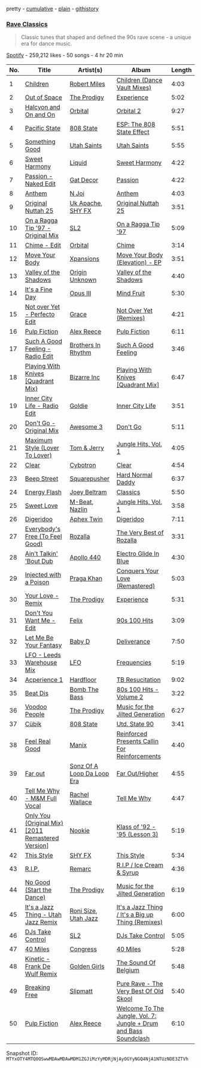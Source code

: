 pretty - [cumulative](/playlists/cumulative/37i9dQZF1DX8cbjeZ4UYIG.md) - [plain](/playlists/plain/37i9dQZF1DX8cbjeZ4UYIG) - [githistory](https://github.githistory.xyz/mackorone/spotify-playlist-archive/blob/main/playlists/plain/37i9dQZF1DX8cbjeZ4UYIG)

### [Rave Classics](https://open.spotify.com/playlist/37i9dQZF1DX8cbjeZ4UYIG)

> Classic tunes that shaped and defined the 90s rave scene \- a unique era for dance music.

[Spotify](https://open.spotify.com/user/spotify) - 259,212 likes - 50 songs - 4 hr 20 min

| No. | Title | Artist(s) | Album | Length |
|---|---|---|---|---|
| 1 | [Children](https://open.spotify.com/track/4wtR6HB3XekEengMX17cpc) | [Robert Miles](https://open.spotify.com/artist/2YVF0Ou5zIc4mpgtLIlGN0) | [Children \(Dance Vault Mixes\)](https://open.spotify.com/album/5vwm8dEf7xGTqUAas8zGdC) | 4:03 |
| 2 | [Out of Space](https://open.spotify.com/track/6cYJBIE9FC1QAoPw5EhdLA) | [The Prodigy](https://open.spotify.com/artist/4k1ELeJKT1ISyDv8JivPpB) | [Experience](https://open.spotify.com/album/7uSC6NXKlE3zGo0mu8Ik5r) | 5:02 |
| 3 | [Halcyon and On and On](https://open.spotify.com/track/5xcunlfaZvD9BDQsLONI7A) | [Orbital](https://open.spotify.com/artist/3csPCeXsj2wezyvkRFzvmV) | [Orbital 2](https://open.spotify.com/album/1JYyYFJSYrXMHLe7Dz1B3W) | 9:27 |
| 4 | [Pacific State](https://open.spotify.com/track/2h7w0KHwHbx4WbG6WxjO7U) | [808 State](https://open.spotify.com/artist/7hFdUW64G4iU1tz46ITRfN) | [ESP: The 808 State Effect](https://open.spotify.com/album/0mwlWFUpsVDeDw5kkUlDzV) | 5:51 |
| 5 | [Something Good](https://open.spotify.com/track/22AvpWbOtNTiem8jKDk8QO) | [Utah Saints](https://open.spotify.com/artist/2KB6LGMBaOYYYdvvgyptFH) | [Utah Saints](https://open.spotify.com/album/75Nl51OzRYnIsJEYcY10Bz) | 5:55 |
| 6 | [Sweet Harmony](https://open.spotify.com/track/2P79o8njc5X9NbgiGbRwpx) | [Liquid](https://open.spotify.com/artist/4wxJRtX2kEmKXtr0mMzHr9) | [Sweet Harmony](https://open.spotify.com/album/2SyBDNNhCrhgxQDBCvNcZ3) | 4:22 |
| 7 | [Passion \- Naked Edit](https://open.spotify.com/track/0ZBPWoRkfZ8SLcDJaFnkUu) | [Gat Decor](https://open.spotify.com/artist/6wbsiIvg0rsbL9JlLAH9GA) | [Passion](https://open.spotify.com/album/4F74H7yribKYcseNcUvgv5) | 4:22 |
| 8 | [Anthem](https://open.spotify.com/track/5czNuIU6g7l5jpefJRcPR4) | [N Joi](https://open.spotify.com/artist/0hcjDfqTgMJdAY7e83gSxs) | [Anthem](https://open.spotify.com/album/3SFsRy1gfOGmcCpGkPrUSc) | 4:03 |
| 9 | [Original Nuttah 25](https://open.spotify.com/track/55K24vPjLgAX8yLAq8fErj) | [Uk Apache](https://open.spotify.com/artist/0YE17nrGKTk37bcKpKVUvi), [SHY FX](https://open.spotify.com/artist/5oDtp2FC8VqBjTx1aT4P5j) | [Original Nuttah 25](https://open.spotify.com/album/3CDghMhp5uTwVQVZ9vBVm5) | 3:51 |
| 10 | [On a Ragga Tip '97 \- Original Mix](https://open.spotify.com/track/7gX6Y2jhsrVqu9qIrxpPof) | [SL2](https://open.spotify.com/artist/30TgkkBf0juP46UUwEYawn) | [On a Ragga Tip '97](https://open.spotify.com/album/6HuS4ewokxN2PuHtyKsaPI) | 5:09 |
| 11 | [Chime \- Edit](https://open.spotify.com/track/5LOKOBboMIbi4moxpjuFL5) | [Orbital](https://open.spotify.com/artist/3csPCeXsj2wezyvkRFzvmV) | [Chime](https://open.spotify.com/album/5Q5TZTTdvn7njWWGNjlJdm) | 3:14 |
| 12 | [Move Your Body](https://open.spotify.com/track/1VLEbclmTbYS9Rdp1b90Yf) | [Xpansions](https://open.spotify.com/artist/2oSihaE9ObkcZVx2LAxySj) | [Move Your Body \(Elevation\) \- EP](https://open.spotify.com/album/1lzDLTMaIPXUVoVfaADink) | 3:51 |
| 13 | [Valley of the Shadows](https://open.spotify.com/track/6fzwardfFs6sVfNA5R1ypt) | [Origin Unknown](https://open.spotify.com/artist/6kvXn2MzCLCtsAqf5nbmho) | [Valley of the Shadows](https://open.spotify.com/album/5fWVvxaSJgpESrUvNIk9PF) | 4:40 |
| 14 | [It's a Fine Day](https://open.spotify.com/track/67Hp634KZbo9B5WMsJOalE) | [Opus III](https://open.spotify.com/artist/1hQuWl1dueM7ChRUZRn05z) | [Mind Fruit](https://open.spotify.com/album/5qPIkrDnqxksLOFpFYqvEz) | 5:30 |
| 15 | [Not over Yet \- Perfecto Edit](https://open.spotify.com/track/5WdcLFYroa1wGlPSaNMQ29) | [Grace](https://open.spotify.com/artist/1DlbW0TOOja6uqR4CHAaeg) | [Not Over Yet \(Remixes\)](https://open.spotify.com/album/4XUF3D8QpVeBGqHrwNcZCw) | 4:21 |
| 16 | [Pulp Fiction](https://open.spotify.com/track/4bsF2ZJgmq2JiDfyIV3CaX) | [Alex Reece](https://open.spotify.com/artist/74AkwPErO7y6jYZwR7ggJA) | [Pulp Fiction](https://open.spotify.com/album/7CrelOKM75tC3HaQ8a7dsV) | 6:11 |
| 17 | [Such A Good Feeling \- Radio Edit](https://open.spotify.com/track/6eKyW6xYhzQQLq1Rff5uh2) | [Brothers In Rhythm](https://open.spotify.com/artist/0f2HTJx4jowMoiHBH4GzdU) | [Such A Good Feeling](https://open.spotify.com/album/76IesqEEpKbaN6zDzJVhXp) | 3:46 |
| 18 | [Playing With Knives \[Quadrant Mix}](https://open.spotify.com/track/3ToxQ1h56CW3lA2zcGtODh) | [Bizarre Inc](https://open.spotify.com/artist/07lbidCU8ZwtNCUrmaO0QU) | [Playing With Knives \[Quadrant Mix\]](https://open.spotify.com/album/1q4NYQT20Fb9kN16yZ3OHM) | 6:47 |
| 19 | [Inner City Life \- Radio Edit](https://open.spotify.com/track/4TOIdyhxz1xgAlrrz2HHhT) | [Goldie](https://open.spotify.com/artist/2SYqJ3uDLLXZNyZdLKBy4M) | [Inner City Life](https://open.spotify.com/album/3nlPv0dIcF8CNaiVzsHBsY) | 3:51 |
| 20 | [Don't Go \- Original Mix](https://open.spotify.com/track/7DOgJIDxCOsPYHXQZIuseF) | [Awesome 3](https://open.spotify.com/artist/4qonlcYcLvt22gP54K6oeL) | [Don't Go](https://open.spotify.com/album/70T1jyWOTEWxuvLIQjg1km) | 5:11 |
| 21 | [Maximum Style \(Lover To Lover\)](https://open.spotify.com/track/5aqLROQOpWX2H8Q3b0IB6b) | [Tom & Jerry](https://open.spotify.com/artist/11XdPK1p3uSxX0qiBy5WBZ) | [Jungle Hits, Vol\. 1](https://open.spotify.com/album/6ajFWIR0zVPWu3cBj68B4z) | 4:05 |
| 22 | [Clear](https://open.spotify.com/track/5NKHUvpRs7zr0yOQjx8Exr) | [Cybotron](https://open.spotify.com/artist/5Mr6zawZ90BzjY14EROmSm) | [Clear](https://open.spotify.com/album/2a81I8YLdT49A5LWHxetcC) | 4:54 |
| 23 | [Beep Street](https://open.spotify.com/track/4ogHzwfR0UCxfzGZBYHyV9) | [Squarepusher](https://open.spotify.com/artist/4mtHSXwIHihO6MWNq5Qoko) | [Hard Normal Daddy](https://open.spotify.com/album/08XR1KLcDo49Yay08q7CsE) | 6:37 |
| 24 | [Energy Flash](https://open.spotify.com/track/46ddej1ibGIgs58H0wakoK) | [Joey Beltram](https://open.spotify.com/artist/4OW0w5K2UNaWtbpRqzWqI0) | [Classics](https://open.spotify.com/album/28lpBShPdRMmQxT2kEAKMq) | 5:50 |
| 25 | [Sweet Love](https://open.spotify.com/track/2XdL95Ifg9gysRDpFWNYWt) | [M\-Beat](https://open.spotify.com/artist/42tN6kVgx34E0Oqk2nef4g), [Nazlin](https://open.spotify.com/artist/7EHyk9B3KdWJFIbMpte5GL) | [Jungle Hits, Vol\. 1](https://open.spotify.com/album/6ajFWIR0zVPWu3cBj68B4z) | 3:58 |
| 26 | [Digeridoo](https://open.spotify.com/track/3QSQbRPGDky3vRmXVeP8iU) | [Aphex Twin](https://open.spotify.com/artist/6kBDZFXuLrZgHnvmPu9NsG) | [Digeridoo](https://open.spotify.com/album/1yDakrbF2ddXhBd6c8bV0G) | 7:11 |
| 27 | [Everybody's Free \(To Feel Good\)](https://open.spotify.com/track/4rkiST7hsHEuU5EMvApemD) | [Rozalla](https://open.spotify.com/artist/2wnJCxpnKAagrdBJAvaDrQ) | [The Very Best of Rozalla](https://open.spotify.com/album/2xLMSSS0oFoJshrOIrvK7b) | 3:31 |
| 28 | [Ain't Talkin' 'Bout Dub](https://open.spotify.com/track/0lk1zdGFPEv6U7omOAqhSs) | [Apollo 440](https://open.spotify.com/artist/37f9cjf8Ic4t7vYNRYAzI7) | [Electro Glide In Blue](https://open.spotify.com/album/5SBkxQjY7zgrKDrpz6vcV8) | 4:30 |
| 29 | [Injected with a Poison](https://open.spotify.com/track/6pjNPFhhzSho4EYffiV8Pa) | [Praga Khan](https://open.spotify.com/artist/571MZ41OAhLQwOHzW6XfRb) | [Conquers Your Love \(Remastered\)](https://open.spotify.com/album/1TvcBifosVJDio8eHJjuoz) | 5:03 |
| 30 | [Your Love \- Remix](https://open.spotify.com/track/6vsy0Bg3BeAyq7INPGEA2o) | [The Prodigy](https://open.spotify.com/artist/4k1ELeJKT1ISyDv8JivPpB) | [Experience](https://open.spotify.com/album/7uSC6NXKlE3zGo0mu8Ik5r) | 5:31 |
| 31 | [Don't You Want Me \- Edit](https://open.spotify.com/track/5xmZDSLfUKwgTxfEqVv7g0) | [Felix](https://open.spotify.com/artist/6iRRErKYy1iojOaJoq6Ltk) | [90s 100 Hits](https://open.spotify.com/album/6odcotWv2xd7NP7RrGBS5b) | 3:09 |
| 32 | [Let Me Be Your Fantasy](https://open.spotify.com/track/5NrSz7dRurN8VjHpFuRgph) | [Baby D](https://open.spotify.com/artist/33ZOI0WTjYkLh5WuwucLhc) | [Deliverance](https://open.spotify.com/album/2l6eqXAWTJD43002cCPiYn) | 7:50 |
| 33 | [LFO \- Leeds Warehouse Mix](https://open.spotify.com/track/5AMGYRhiqZoCYkJEK3yqgi) | [LFO](https://open.spotify.com/artist/2M0T4a1pkOC5nifN9W6e9e) | [Frequencies](https://open.spotify.com/album/1USvljUnnceyGwsJFf9IR8) | 5:19 |
| 34 | [Acperience 1](https://open.spotify.com/track/2IQ61J0AFfjnxBm4lQEU0W) | [Hardfloor](https://open.spotify.com/artist/6z9JhbmcTrVKITp9ah4mJk) | [TB Resucitation](https://open.spotify.com/album/2ucG4BEW3uOUQgjdJ9c5GN) | 9:02 |
| 35 | [Beat Dis](https://open.spotify.com/track/6L8xB44ZvgAJjQEY9Zx6y6) | [Bomb The Bass](https://open.spotify.com/artist/1G3Eh23f2hwhEnAMw7HsZ6) | [80s 100 Hits \- Volume 2](https://open.spotify.com/album/56QkBFCRUIGCMWnKKKheXC) | 3:22 |
| 36 | [Voodoo People](https://open.spotify.com/track/0UzhQhSjlIiNHqozH0tKHl) | [The Prodigy](https://open.spotify.com/artist/4k1ELeJKT1ISyDv8JivPpB) | [Music for the Jilted Generation](https://open.spotify.com/album/05yevdRXvaX6KGRaZehaDW) | 6:27 |
| 37 | [Cübik](https://open.spotify.com/track/5BxETnZ8Dzm86jcuFAozOa) | [808 State](https://open.spotify.com/artist/7hFdUW64G4iU1tz46ITRfN) | [Utd\. State 90](https://open.spotify.com/album/7DWTuqhMmJIE9Py0e8Wa5C) | 3:41 |
| 38 | [Feel Real Good](https://open.spotify.com/track/0JaqIqqFzNkQFoCJTFrakV) | [Manix](https://open.spotify.com/artist/3NxpC1snwKVakSDm2hLNsI) | [Reinforced Presents Callin For Reinforcements](https://open.spotify.com/album/5w8cU8ixaBD5NjjNnFG7mA) | 4:40 |
| 39 | [Far out](https://open.spotify.com/track/72qHsDcLYFyPTqKAmQcm4h) | [Sonz Of A Loop Da Loop Era](https://open.spotify.com/artist/7BVU0VCeUMAa18zDX5mOyh) | [Far Out/Higher](https://open.spotify.com/album/3OGpPRrKarUlNG4bF4sn6M) | 4:55 |
| 40 | [Tell Me Why \- M&M Full Vocal](https://open.spotify.com/track/0aGRKtwhsZuirMYWtdOn1Y) | [Rachel Wallace](https://open.spotify.com/artist/2wfU1vhvZxd5wBQFsWkH5b) | [Tell Me Why](https://open.spotify.com/album/2EvVTKuwdx4574wjfvYOnG) | 4:47 |
| 41 | [Only You \(Original Mix\) \[2011 Remastered Version\]](https://open.spotify.com/track/0Y3VMlkIVyqG7Xkvdskdcz) | [Nookie](https://open.spotify.com/artist/491cHKkjRVcGaChy40l4Bh) | [Klass of '92 \- '95 \(Lesson 3\)](https://open.spotify.com/album/5oHQcV6vmrKk1suY99ORYK) | 5:19 |
| 42 | [This Style](https://open.spotify.com/track/2rYo8S1hlnyx7aH9h87So2) | [SHY FX](https://open.spotify.com/artist/5oDtp2FC8VqBjTx1aT4P5j) | [This Style](https://open.spotify.com/album/7acwlv5XvgMfSXtGQiMnDR) | 5:34 |
| 43 | [R.I.P.](https://open.spotify.com/track/1SHNtEYq8rz1MnCpAQVHnP) | [Remarc](https://open.spotify.com/artist/0nCxyI85p7XgWv2LLv4S9d) | [R.I.P / Ice Cream & Syrup](https://open.spotify.com/album/5RX5DEe12BK2L8FCCPQv3W) | 4:36 |
| 44 | [No Good \(Start the Dance\)](https://open.spotify.com/track/6B8Sm7JafUT6zMfMkWWnH0) | [The Prodigy](https://open.spotify.com/artist/4k1ELeJKT1ISyDv8JivPpB) | [Music for the Jilted Generation](https://open.spotify.com/album/05yevdRXvaX6KGRaZehaDW) | 6:19 |
| 45 | [It's a Jazz Thing \- Utah Jazz Remix](https://open.spotify.com/track/5eoOlqmQgdThwZolUnW6OH) | [Roni Size](https://open.spotify.com/artist/5UjqeSp9dX6Nrge7WdDukr), [Utah Jazz](https://open.spotify.com/artist/1qDIEHxFTJPRYmLO40RL5e) | [It's a Jazz Thing / It's a Big up Thing \(Remixes\)](https://open.spotify.com/album/2IeYXZiKQaxmd5xXeQm8db) | 6:00 |
| 46 | [DJs Take Control](https://open.spotify.com/track/4BBQFns2zAlQHdIvEpVG2p) | [SL2](https://open.spotify.com/artist/30TgkkBf0juP46UUwEYawn) | [DJs Take Control](https://open.spotify.com/album/57CmPHHFqK8aa3Yknb3hQW) | 5:05 |
| 47 | [40 Miles](https://open.spotify.com/track/7yZuzE8dyvegAEsGo3yyRo) | [Congress](https://open.spotify.com/artist/34g0SuVnC8oefEeUlmYXBT) | [40 Miles](https://open.spotify.com/album/0FGGbq9a4SLw27m9WZ5DHA) | 5:28 |
| 48 | [Kinetic \- Frank De Wulf Remix](https://open.spotify.com/track/1rEwHLv7SHNSFhmOLx6svp) | [Golden Girls](https://open.spotify.com/artist/03H68X0SYi03kXB8Lj0OR2) | [The Sound Of Belgium](https://open.spotify.com/album/26u7ERyW4UR9xC4RjrxXoN) | 5:48 |
| 49 | [Breaking Free](https://open.spotify.com/track/6IRt1vOT1AyMpmhfTZLDy8) | [Slipmatt](https://open.spotify.com/artist/0F71ra6iKMvn6ndmnaM2Lr) | [Pure Rave \- The Very Best Of Old Skool](https://open.spotify.com/album/3v5BpAStWBBZpyHr1wsngS) | 5:40 |
| 50 | [Pulp Fiction](https://open.spotify.com/track/6rdX0la76j3RGwtZ3id80o) | [Alex Reece](https://open.spotify.com/artist/74AkwPErO7y6jYZwR7ggJA) | [Welcome To The Jungle, Vol\. 7: Jungle + Drum and Bass Soundclash](https://open.spotify.com/album/1HBvtRVu59WAbKus2WdDH0) | 6:10 |

Snapshot ID: `MTYxOTY4MTQ0OSwwMDAwMDAwMDM1ZGJiMzYyMDRjNjAyOGYyNGQ4NjA1NTUzNDE3ZTVh`
